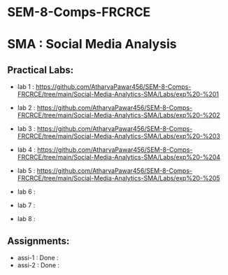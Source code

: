 # SEM-8-Comps-FRCRCE

# SMA : Social Media Analysis

## Practical Labs:

- lab 1 : https://github.com/AtharvaPawar456/SEM-8-Comps-FRCRCE/tree/main/Social-Media-Analytics-SMA/Labs/exp%20-%201
- lab 2 : https://github.com/AtharvaPawar456/SEM-8-Comps-FRCRCE/tree/main/Social-Media-Analytics-SMA/Labs/exp%20-%202
- lab 3 : https://github.com/AtharvaPawar456/SEM-8-Comps-FRCRCE/tree/main/Social-Media-Analytics-SMA/Labs/exp%20-%203
- lab 4 : https://github.com/AtharvaPawar456/SEM-8-Comps-FRCRCE/tree/main/Social-Media-Analytics-SMA/Labs/exp%20-%204
- lab 5 : https://github.com/AtharvaPawar456/SEM-8-Comps-FRCRCE/tree/main/Social-Media-Analytics-SMA/Labs/exp%20-%205

- lab 6 : 
- lab 7 : 
- lab 8 : 

## Assignments:

- assi-1 : Done : 
- assi-2 : Done : 